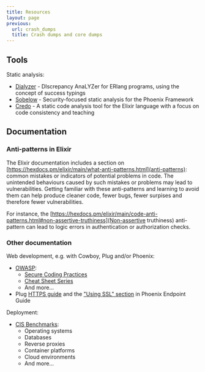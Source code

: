 ```yaml
---
title: Resources
layout: page
previous:
  url: crash_dumps
  title: Crash dumps and core dumps
---
```


## Tools

Static analysis:

* [Dialyzer](https://erlang.org/doc/apps/dialyzer/index.html) - DIscrepancy AnaLYZer for ERlang programs, using the concept of success typings
* [Sobelow](https://github.com/nccgroup/sobelow) - Security-focused static analysis for the Phoenix Framework
* [Credo](https://github.com/rrrene/credo) - A static code analysis tool for the Elixir language with a focus on code consistency and teaching

## Documentation

### Anti-patterns in Elixir

The Elixir documentation includes a section on [https://hexdocs.pm/elixir/main/what-anti-patterns.html](anti-patterns): common mistakes or indicators of potential problems in code. The unintended behaviours caused by such mistakes or problems may lead to vulnerabilities. Getting familiar with these anti-patterns and learning to avoid them can help produce cleaner code, fewer bugs, fewer surpises and therefore fewer vulnerabilities.

For instance, the [https://hexdocs.pm/elixir/main/code-anti-patterns.html#non-assertive-truthiness](Non-assertive truthiness) anti-pattern can lead to logic errors in authentication or authorization checks.

### Other documentation

Web development, e.g. with Cowboy, Plug and/or Phoenix:

* [OWASP](https://www.owasp.org/):
  * [Secure Coding Practices](https://www.owasp.org/index.php/OWASP_Secure_Coding_Practices_-_Quick_Reference_Guide)
  * [Cheat Sheet Series](https://cheatsheetseries.owasp.org)
  * And more...
* Plug [HTTPS guide](https://hexdocs.pm/plug/https.html) and the ["Using SSL" section](https://hexdocs.pm/phoenix/using_ssl.html#content) in Phoenix Endpoint Guide

Deployment:

* [CIS Benchmarks](https://www.cisecurity.org/cis-benchmarks/):
  * Operating systems
  * Databases
  * Reverse proxies
  * Container platforms
  * Cloud environments
  * And more...
